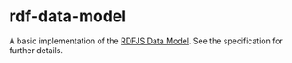 # rdf-data-model

A basic implementation of the [RDFJS Data Model](https://github.com/rdfjs/representation-task-force/).
See the specification for further details.
